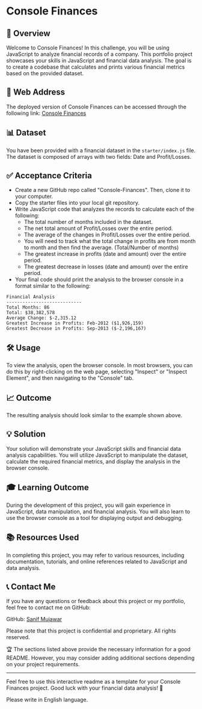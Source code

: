 # Console Finances

## 🚀 Overview
Welcome to Console Finances! In this challenge, you will be using JavaScript to analyze financial records of a company. This portfolio project showcases your skills in JavaScript and financial data analysis. The goal is to create a codebase that calculates and prints various financial metrics based on the provided dataset.

## 🔗 Web Address
The deployed version of Console Finances can be accessed through the following link: [Console Finances](https://sanifmujawar.github.io/Console-Finances/)

## 📊 Dataset
You have been provided with a financial dataset in the `starter/index.js` file. The dataset is composed of arrays with two fields: Date and Profit/Losses.

## ✅ Acceptance Criteria
* Create a new GitHub repo called "Console-Finances". Then, clone it to your computer.
* Copy the starter files into your local git repository.
* Write JavaScript code that analyzes the records to calculate each of the following:
  * The total number of months included in the dataset.
  * The net total amount of Profit/Losses over the entire period.
  * The average of the changes in Profit/Losses over the entire period.
  * You will need to track what the total change in profits are from month to month and then find the average. (Total/Number of months)
  * The greatest increase in profits (date and amount) over the entire period.
  * The greatest decrease in losses (date and amount) over the entire period.
* Your final code should print the analysis to the browser console in a format similar to the following:

```text
Financial Analysis
----------------------------
Total Months: 86
Total: $38,382,578
Average Change: $-2,315.12
Greatest Increase in Profits: Feb-2012 ($1,926,159)
Greatest Decrease in Profits: Sep-2013 ($-2,196,167)
```

## 🛠️ Usage
To view the analysis, open the browser console. In most browsers, you can do this by right-clicking on the web page, selecting "Inspect" or "Inspect Element", and then navigating to the "Console" tab.

## 📈 Outcome

The resulting analysis should look similar to the example shown above.

## 💡 Solution

Your solution will demonstrate your JavaScript skills and financial data analysis capabilities. You will utilize JavaScript to manipulate the dataset, calculate the required financial metrics, and display the analysis in the browser console.

## 🎓 Learning Outcome

During the development of this project, you will gain experience in JavaScript, data manipulation, and financial analysis. You will also learn to use the browser console as a tool for displaying output and debugging.

## 📚 Resources Used

In completing this project, you may refer to various resources, including documentation, tutorials, and online references related to JavaScript and data analysis.

## 📞 Contact Me

If you have any questions or feedback about this project or my portfolio, feel free to contact me on GitHub:

GitHub: [Sanif Mujawar](https://github.com/sanifmujawar)

Please note that this project is confidential and proprietary. All rights reserved.

🏆 The sections listed above provide the necessary information for a good README. However, you may consider adding additional sections depending on your project requirements.

---

Feel free to use this interactive readme as a template for your Console Finances project. Good luck with your financial data analysis! 🚀

Please write in English language.
